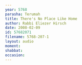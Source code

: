 ```yaml
---
year: 5768
parasha: Terumah
title: There's No Place Like Home
author: Rabbi Eliezer Hirsch
date: 2008-02-09
id: 57682071
filename: 5768-207-1
layout: audio
moment: 
shabbat: 
occasion: 
---
```

